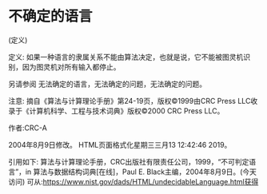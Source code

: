 # 不确定的语言


(定义)



定义:
如果一种语言的隶属关系不能由算法决定，也就是说，它不能被图灵机识别，因为图灵机对所有输入都停止。



另请参阅
无法确定的语言，无法确定的问题，无法确定的问题。



注意:
摘自《算法与计算理论手册》第24-19页，版权©1999由CRC Press LLC收录于《计算机科学、工程与技术词典》版权©2000 CRC Press LLC。


作者:CRC-A







2004年8月9日修改。
HTML页面格式化星期三三月13 12:42:46 2019。



引用如下:
算法与计算理论手册，CRC出版社有限责任公司，1999，“不可判定语言”，in
算法与数据结构词典[在线]，Paul E. Black主编，2004年8月9日。(今天访问)
可从:https://www.nist.gov/dads/HTML/undecidableLanguage.html获得


